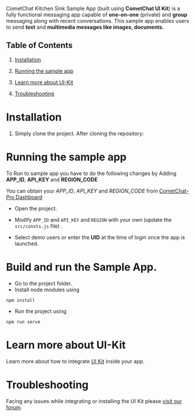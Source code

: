 CometChat Kitchen Sink Sample App (built using **CometChat UI Kit**) is a fully functional messaging app capable of **one-on-one** (private) and **group** messaging along with recent conversations. This sample app enables users to send **text** and **multimedia messages like  images, documents.**

## Table of Contents

1. [Installation](#installation)

2. [Running the sample app](#running-the-sample-app)

3. [Learn more about UI-Kit](#learn-more-about-ui-kit)

4. [Troubleshooting](#troubleshooting)


# Installation

1. Simply clone the project. After cloning the repository:


# Running the sample app

To Run to sample app you have to do the following changes by Adding **APP_ID**, **API_KEY** and  **REGION_CODE**

   You can obtain your  *APP_ID*, *API_KEY* and *REGION_CODE* from [CometChat-Pro Dashboard](https://app.cometchat.io/)

   - Open the project.

   - Modify `APP_ID` and `API_KEY` and `REGION` with your own (update the `src/consts.js` file) .

   -  Select demo users or enter the **UID** at the time of login once the app is launched.

# Build and run the Sample App.
   - Go to the project folder.
   - Install node modules using 
   ```shell
   npm install
   
   ```
   - Run the project using 
 ```shell    
 npm run serve
   ``` 
  

# Learn more about UI-Kit

Learn more about how to integrate [UI Kit](https://github.com/cometchat-pro/vue-chat-ui-kit) inside your app.


# Troubleshooting

Facing any issues while integrating or installing the UI Kit please <a href="https://forum.cometchat.com/"> visit our forum</a>.
